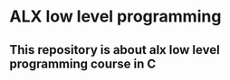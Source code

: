 # ALX low level programming <br> 
## This repository is about alx low level programming course in C
